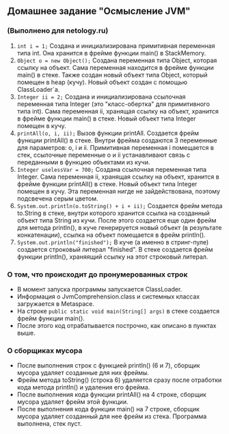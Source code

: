 ## Домашнее задание "Осмысление JVM" ##
### (Выполнено для netology.ru) ###

1. ```int i = 1;```
Создана и инициализирована примитивная переменная типа int. Она хранится в фрейме функции main() в StackMemory.
2. ```Object o = new Object();```
Создана переменная типа Object, которая ссылку на объект. Сама переменная находится в фрейме функции main() в стеке. 
Также создан новый объект типа Object, который помещен  в heap (кучу). Новый объект создан с помощью ClassLoader`а.
3. ```Integer ii = 2;``` Создана и инициализирована ссылочная переменная типа Integer (это "класс-обертка" для примитивного типа int). 
Сама переменная ii, хранящая ссылку на объект, хранится в фрейме функции main() в стеке. 
Новый объект типа Integer помещен в кучу.
4. ```printAll(o, i, ii);``` Вызов функции printAll. Создается фрейм функции printAll() в стеке. 
Внутри фрейма создаются 3 переменные для параметров: o, i и ii. 
Примитивная переменная i помещается в стек, ссылочные переменные o и ii устанавливают связь с переданными в функцию объектами из кучи.
5. ```Integer uselessVar = 700;``` Создана ссылочная переменная типа Integer. 
Сама переменная ii, хранящая ссылку на объект, хранится в фрейме функции printAll() в стеке. 
Новый объект типа Integer помещен в кучу. 
Эта переменная нигде не зайдействована, поэтому подсвечена серым цветом.
6. ```System.out.println(o.toString() + i + ii);``` Создается фрейм метода to.String в стеке, внутри которого хранится ссылка на созданный объект типа String из кучи. 
После этого создается еще один фрейм для метода println(), в куче генерируется новый объект (в результате конкатенации), ссылка на объект помещается в фрейм println().
7. ```System.out.println("finished");``` В куче (а именно в стринг-пуле) создается строковый литерал "finished". В стеке создается фрейм функции println(), храняящий ссылку на этот строковый литерал.

### О том, что происходит до пронумерованных строк ###
* В момент запуска программы запускается ClassLoader.
* Информация o JvmComprehension.class и системных классах загружается в Metaspace.
* На строке ```public static void main(String[] args)``` в стеке создается фрейм функции main().
* После этого код отрабатывается построчно, как описано в пунктах выше. 

### О сборщиках мусора ###
* После выполнения строк с функцией println() (6 и 7), сборщик мусора удаляет созданные для них фреймы.
* Фрейм метода toString() (строка 6) удаляется сразу после отработки кода метода println() и удаления его фрейма.
* После выполнения кода функции printAll() на 4 строке, сборщик мусора удаляет фрейм этой функции.
* После выполнения кода функции main() на 7 строке, сборщик мусора удаляет созданный для нее фрейм из стека. Программа выполнена, стек пуст.
